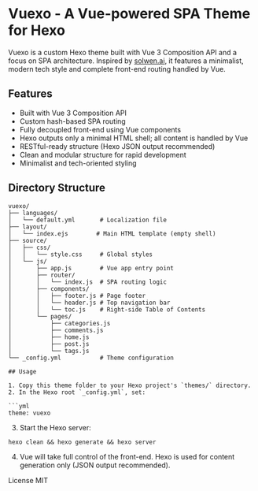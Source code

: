 # Vuexo - A Vue-powered SPA Theme for Hexo

Vuexo is a custom Hexo theme built with Vue 3 Composition API and a focus on SPA architecture. Inspired by [solwen.ai](https://solwen.ai/posts/machine-learning), it features a minimalist, modern tech style and complete front-end routing handled by Vue.

## Features

- Built with Vue 3 Composition API
- Custom hash-based SPA routing
- Fully decoupled front-end using Vue components
- Hexo outputs only a minimal HTML shell; all content is handled by Vue
- RESTful-ready structure (Hexo JSON output recommended)
- Clean and modular structure for rapid development
- Minimalist and tech-oriented styling

## Directory Structure

````
vuexo/
├── languages/
│   └── default.yml       # Localization file
├── layout/
│   └── index.ejs        # Main HTML template (empty shell)
├── source/
│   ├── css/
│   │   └── style.css     # Global styles
│   └── js/
│       ├── app.js        # Vue app entry point
│       ├── router/
│       │   └── index.js  # SPA routing logic
│       ├── components/
│       │   ├── footer.js # Page footer
│       │   └── header.js # Top navigation bar
│       │   └── toc.js    # Right-side Table of Contents
│       └── pages/
│           ├── categories.js
│           ├── comments.js
│           ├── home.js
│           ├── post.js
│           └── tags.js
└── _config.yml           # Theme configuration

## Usage

1. Copy this theme folder to your Hexo project's `themes/` directory.
2. In the Hexo root `_config.yml`, set:

```yml
theme: vuexo
````

3. Start the Hexo server:

```hash-based
hexo clean && hexo generate && hexo server
```

4. Vue will take full control of the front-end. Hexo is used for content generation only (JSON output recommended).

License
MIT
